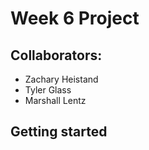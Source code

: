 # Week 6 Project

## Collaborators:

* Zachary Heistand
* Tyler Glass
* Marshall Lentz

## Getting started
